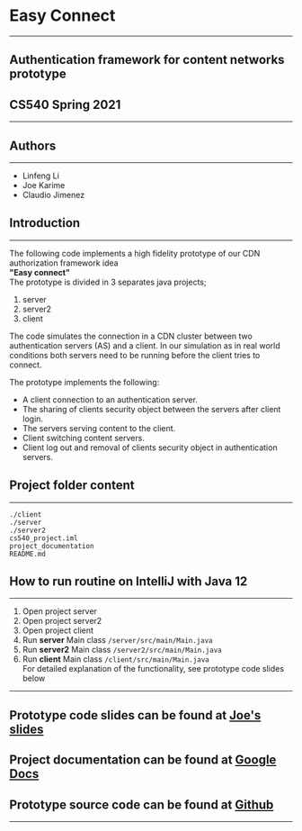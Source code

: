 
# Easy Connect
- - -
## Authentication framework for content networks prototype 
## CS540 Spring 2021
- - -
## Authors
- - -
- Linfeng Li
- Joe Karime
- Claudio Jimenez

## Introduction
- - -
The following code implements a high fidelity prototype of our
CDN authorization framework idea  
**"Easy connect"**  
The prototype is divided in 3 separates 
java projects;
1. server 
2. server2 
3. client

The code simulates the connection in a CDN cluster between two 
authentication servers (AS) and a client. In our simulation as in real world 
conditions both servers need to be running before the client tries to
connect.

The prototype implements the following:
- A client connection to an authentication server.
- The sharing of clients security object between the servers after
  client login.
- The servers serving content to the client.
- Client switching content servers.
- Client log out and removal of clients security object in 
  authentication servers.
  


## Project folder content
- - -
```
./client
./server
./server2
cs540_project.iml
project_documentation 
README.md
```
## How to run routine on IntelliJ with Java 12
- - -
1. Open project server
2. Open project server2
3. Open project client   
3. Run **server** Main class `/server/src/main/Main.java`
4. Run **server2** Main class `/server2/src/main/Main.java`
5. Run **client** Main class `/client/src/main/Main.java`  
For detailed explanation of the functionality, see prototype code slides below
- - - 
## Prototype code slides can be found at [Joe's slides](???)
## Project documentation can be found at [Google Docs](https://docs.google.com/document/d/1WNN0oufbqCAFiISOD6adxGTJDJFcAy25TC9lBR0bhPI/edit?usp=sharing)
## Prototype source code can be found at [Github](https://github.com/baobaollf/cs540_project.git)


- - -
